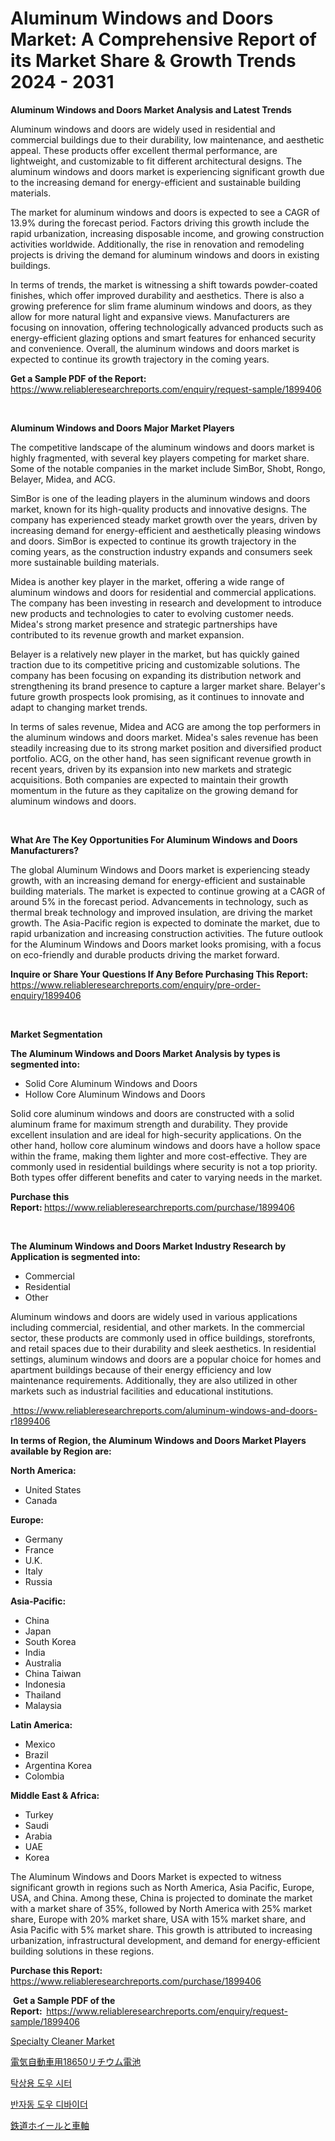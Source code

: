 <p><h1>Aluminum Windows and Doors Market: A Comprehensive Report of its Market Share & Growth Trends 2024 - 2031</h1></p><p><strong>Aluminum Windows and Doors Market Analysis and Latest Trends</strong></p>
<p><p>Aluminum windows and doors are widely used in residential and commercial buildings due to their durability, low maintenance, and aesthetic appeal. These products offer excellent thermal performance, are lightweight, and customizable to fit different architectural designs. The aluminum windows and doors market is experiencing significant growth due to the increasing demand for energy-efficient and sustainable building materials.</p><p>The market for aluminum windows and doors is expected to see a CAGR of 13.9% during the forecast period. Factors driving this growth include the rapid urbanization, increasing disposable income, and growing construction activities worldwide. Additionally, the rise in renovation and remodeling projects is driving the demand for aluminum windows and doors in existing buildings.</p><p>In terms of trends, the market is witnessing a shift towards powder-coated finishes, which offer improved durability and aesthetics. There is also a growing preference for slim frame aluminum windows and doors, as they allow for more natural light and expansive views. Manufacturers are focusing on innovation, offering technologically advanced products such as energy-efficient glazing options and smart features for enhanced security and convenience. Overall, the aluminum windows and doors market is expected to continue its growth trajectory in the coming years.</p></p>
<p><strong>Get a Sample PDF of the Report:&nbsp;</strong> <a href="https://www.reliableresearchreports.com/enquiry/request-sample/1899406">https://www.reliableresearchreports.com/enquiry/request-sample/1899406</a></p>
<p>&nbsp;</p>
<p><strong>Aluminum Windows and Doors Major Market Players</strong></p>
<p><p>The competitive landscape of the aluminum windows and doors market is highly fragmented, with several key players competing for market share. Some of the notable companies in the market include SimBor, Shobt, Rongo, Belayer, Midea, and ACG.</p><p>SimBor is one of the leading players in the aluminum windows and doors market, known for its high-quality products and innovative designs. The company has experienced steady market growth over the years, driven by increasing demand for energy-efficient and aesthetically pleasing windows and doors. SimBor is expected to continue its growth trajectory in the coming years, as the construction industry expands and consumers seek more sustainable building materials.</p><p>Midea is another key player in the market, offering a wide range of aluminum windows and doors for residential and commercial applications. The company has been investing in research and development to introduce new products and technologies to cater to evolving customer needs. Midea's strong market presence and strategic partnerships have contributed to its revenue growth and market expansion.</p><p>Belayer is a relatively new player in the market, but has quickly gained traction due to its competitive pricing and customizable solutions. The company has been focusing on expanding its distribution network and strengthening its brand presence to capture a larger market share. Belayer's future growth prospects look promising, as it continues to innovate and adapt to changing market trends.</p><p>In terms of sales revenue, Midea and ACG are among the top performers in the aluminum windows and doors market. Midea's sales revenue has been steadily increasing due to its strong market position and diversified product portfolio. ACG, on the other hand, has seen significant revenue growth in recent years, driven by its expansion into new markets and strategic acquisitions. Both companies are expected to maintain their growth momentum in the future as they capitalize on the growing demand for aluminum windows and doors.</p></p>
<p>&nbsp;</p>
<p><strong>What Are The Key Opportunities For Aluminum Windows and Doors Manufacturers?</strong></p>
<p><p>The global Aluminum Windows and Doors market is experiencing steady growth, with an increasing demand for energy-efficient and sustainable building materials. The market is expected to continue growing at a CAGR of around 5% in the forecast period. Advancements in technology, such as thermal break technology and improved insulation, are driving the market growth. The Asia-Pacific region is expected to dominate the market, due to rapid urbanization and increasing construction activities. The future outlook for the Aluminum Windows and Doors market looks promising, with a focus on eco-friendly and durable products driving the market forward.</p></p>
<p><strong>Inquire or Share Your Questions If Any Before Purchasing This Report:</strong> <a href="https://www.reliableresearchreports.com/enquiry/pre-order-enquiry/1899406">https://www.reliableresearchreports.com/enquiry/pre-order-enquiry/1899406</a></p>
<p>&nbsp;</p>
<p><strong>Market Segmentation</strong></p>
<p><strong>The Aluminum Windows and Doors Market Analysis by types is segmented into:</strong></p>
<p><ul><li>Solid Core Aluminum Windows and Doors</li><li>Hollow Core Aluminum Windows and Doors</li></ul></p>
<p><p>Solid core aluminum windows and doors are constructed with a solid aluminum frame for maximum strength and durability. They provide excellent insulation and are ideal for high-security applications. On the other hand, hollow core aluminum windows and doors have a hollow space within the frame, making them lighter and more cost-effective. They are commonly used in residential buildings where security is not a top priority. Both types offer different benefits and cater to varying needs in the market.</p></p>
<p><strong>Purchase this Report:&nbsp;</strong><a href="https://www.reliableresearchreports.com/purchase/1899406">https://www.reliableresearchreports.com/purchase/1899406</a></p>
<p>&nbsp;</p>
<p><strong>The Aluminum Windows and Doors Market Industry Research by Application is segmented into:</strong></p>
<p><ul><li>Commercial</li><li>Residential</li><li>Other</li></ul></p>
<p><p>Aluminum windows and doors are widely used in various applications including commercial, residential, and other markets. In the commercial sector, these products are commonly used in office buildings, storefronts, and retail spaces due to their durability and sleek aesthetics. In residential settings, aluminum windows and doors are a popular choice for homes and apartment buildings because of their energy efficiency and low maintenance requirements. Additionally, they are also utilized in other markets such as industrial facilities and educational institutions.</p></p>
<p><a href="https://www.reliableresearchreports.com/aluminum-windows-and-doors-r1899406">&nbsp;https://www.reliableresearchreports.com/aluminum-windows-and-doors-r1899406</a></p>
<p><strong>In terms of Region, the Aluminum Windows and Doors Market Players available by Region are:</strong></p>
<p>
    <p> <strong> North America: </strong>
        <ul>
            <li>United States</li>
            <li>Canada</li>
        </ul>
        </p> 
    <p> <strong> Europe: </strong>
        <ul>
            <li>Germany</li>
            <li>France</li>
            <li>U.K.</li>
            <li>Italy</li>
            <li>Russia</li>
        </ul>
        </p> 
    <p> <strong> Asia-Pacific: </strong>
        <ul>
            <li>China</li>
            <li>Japan</li>
            <li>South Korea</li>
            <li>India</li>
            <li>Australia</li>
            <li>China Taiwan</li>
            <li>Indonesia</li>
            <li>Thailand</li>
            <li>Malaysia</li>
        </ul>
        </p> 
    <p> <strong> Latin America: </strong>
        <ul>
            <li>Mexico</li>
            <li>Brazil</li>
            <li>Argentina Korea</li>
            <li>Colombia</li>
        </ul>
        </p> 
    <p> <strong> Middle East & Africa: </strong>
        <ul>
            <li>Turkey</li>
            <li>Saudi</li>
            <li>Arabia</li>
            <li>UAE</li>
            <li>Korea</li>
        </ul>
    </p>
    </p>
<p><p>The Aluminum Windows and Doors Market is expected to witness significant growth in regions such as North America, Asia Pacific, Europe, USA, and China. Among these, China is projected to dominate the market with a market share of 35%, followed by North America with 25% market share, Europe with 20% market share, USA with 15% market share, and Asia Pacific with 5% market share. This growth is attributed to increasing urbanization, infrastructural development, and demand for energy-efficient building solutions in these regions.</p></p>
<p><strong>Purchase this Report: </strong><a href="https://www.reliableresearchreports.com/purchase/1899406">https://www.reliableresearchreports.com/purchase/1899406</a></p>
<p>&nbsp;<strong>Get a Sample PDF of the Report:&nbsp;&nbsp;</strong><a href="https://www.reliableresearchreports.com/enquiry/request-sample/1899406">https://www.reliableresearchreports.com/enquiry/request-sample/1899406</a></p>
<p><strong></strong></p>
<p><p><a href="https://github.com/mauripalmi/Market-Research-Report-List-4/blob/main/specialty-cleaner-market.md">Specialty Cleaner Market</a></p><p><a href="https://github.com/Alenaieme/Market-Research-Report-List-1/blob/main/5270073143899.md">電気自動車用18650リチウム電池</a></p><p><a href="https://github.com/fernandotryO5lson96765/Market-Research-Report-List-2/blob/main/6443199151659.md">탁상용 도우 시터</a></p><p><a href="https://github.com/JosefaRice/Market-Research-Report-List-1/blob/main/7522157151660.md">반자동 도우 디바이더</a></p><p><a href="https://github.com/klon646/Market-Research-Report-List-1/blob/main/3820800143898.md">鉄道ホイールと車軸</a></p></p>